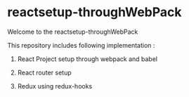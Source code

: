# reactsetup-throughWebPack

Welcome to the reactsetup-throughWebPack

This repository includes following implementation :

1) React Project setup through webpack and babel

2) React router setup

3) Redux using redux-hooks
